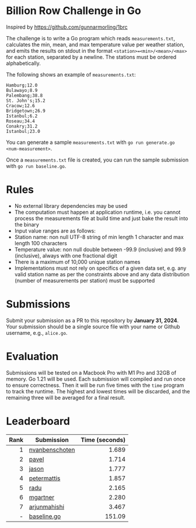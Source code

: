 # Billion Row Challenge in Go

Inspired by https://github.com/gunnarmorling/1brc

The challenge is to write a Go program which reads `measurements.txt`,
calculates the min, mean, and max temperature value per weather station, and
emits the results on stdout in the format `<station>=<min>/<mean>/<max>` for
each station, separated by a newline. The stations must be ordered
alphabetically.

The following shows an example of `measurements.txt`:

```
Hamburg;12.0
Bulawayo;8.9
Palembang;38.8
St. John's;15.2
Cracow;12.6
Bridgetown;26.9
Istanbul;6.2
Roseau;34.4
Conakry;31.2
Istanbul;23.0
```

You can generate a sample `measurements.txt` with
`go run generate.go <num-measurement>`.

Once a `measurements.txt` file is created, you can run the sample submission
with `go run baseline.go`.

# Rules

* No external library dependencies may be used
* The computation must happen at application runtime, i.e. you cannot process 
  the measurements file at build time and just bake the result into the binary
* Input value ranges are as follows:
* Station name: non null UTF-8 string of min length 1 character and max 
  length 100 characters
* Temperature value: non null double between -99.9 (inclusive) and 99.9 
  (inclusive), always with one fractional digit
* There is a maximum of 10,000 unique station names
* Implementations must not rely on specifics of a given data set, e.g. any 
  valid station name as per the constraints above and any data distribution
  (number of measurements per station) must be supported

# Submissions

Submit your submission as a PR to this repository by **January 31, 2024**. Your
submission should be a single source file with your name or Github username,
e.g., `alice.go`.

# Evaluation

Submissions will be tested on a Macbook Pro with M1 Pro and 32GB of memory. Go
1.21 will be used. Each submission will compiled and run once to ensure
correctness. Then it will be run five times with the `time` program to track the
runtime. The highest and lowest times will be discarded, and the remaining three
will be averaged for a final result.

# Leaderboard

| Rank | Submission                                                     | Time (seconds) |
|-----:|----------------------------------------------------------------|---------------:|
|    1 | [nvanbenschoten](https://github.com/dhartunian/1brcgo/pull/18) |          1.689 |
|    2 | [pavel](https://github.com/dhartunian/1brcgo/pull/25)          |          1.714 |
|    3 | [jason](https://github.com/dhartunian/1brcgo/pull/19)          |          1.777 |
|    4 | [petermattis](peter.go)                                        |          1.857 |
|    5 | [radu](https://github.com/dhartunian/1brcgo/pull/20)           |          2.165 |
|    6 | [mgartner](marcus.go)                                          |          2.280 |
|    7 | [arjunmahishi](https://github.com/dhartunian/1brcgo/pull/10)   |          3.467 |
|    - | [baseline.go](baseline.go)                                     |         151.09 |
